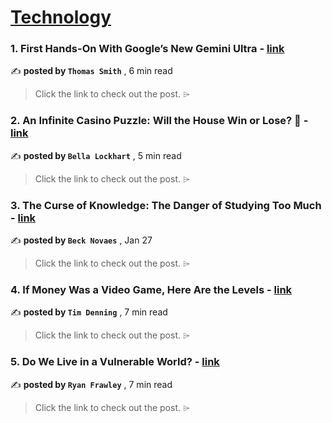 
<h1><a href=https://medium.com/tag/technology/recommended target="_blank" rel="noopener noreferrer">Technology</a></h1>
<h3>1. First Hands-On With Google’s New Gemini Ultra - <a href=https://medium.com/the-generator/first-hands-on-with-googles-new-gemini-ultra-3e62eccf8ab1?source=tag_recommended_feed---------0-84----------technology----------cf0a5b04_9e85_431e_8afa_b06e1aa521b7------- target="_blank" rel="noopener noreferrer">link</a></h3>

✍️ **posted by `Thomas Smith`** <date> , 6 min read</date>

<blockquote>Click the link to check out the post. ⌲</blockquote>

<h3>2. An Infinite Casino Puzzle: Will the House Win or Lose? 🎲 - <a href=https://medium.com/intuition/an-infinite-casino-puzzle-will-the-house-win-or-lose-3c418005e6e1?source=tag_recommended_feed---------1-107----------technology----------cf0a5b04_9e85_431e_8afa_b06e1aa521b7------- target="_blank" rel="noopener noreferrer">link</a></h3>

✍️ **posted by `Bella Lockhart`** <date> , 5 min read</date>

<blockquote>Click the link to check out the post. ⌲</blockquote>

<h3>3. The Curse of Knowledge: The Danger of Studying Too Much - <a href=https://medium.com/@BeckNovaes/the-curse-of-knowledge-the-danger-of-studying-too-much-2a45070c12d2?source=tag_recommended_feed---------2-85----------technology----------cf0a5b04_9e85_431e_8afa_b06e1aa521b7------- target="_blank" rel="noopener noreferrer">link</a></h3>

✍️ **posted by `Beck Novaes`** <date> , Jan 27</date>

<blockquote>Click the link to check out the post. ⌲</blockquote>

<h3>4. If Money Was a Video Game, Here Are the Levels - <a href=https://medium.com/illumination-curated/if-money-was-a-video-game-here-are-the-levels-dbb1e093a151?source=tag_recommended_feed---------3-84----------technology----------cf0a5b04_9e85_431e_8afa_b06e1aa521b7------- target="_blank" rel="noopener noreferrer">link</a></h3>

✍️ **posted by `Tim Denning`** <date> , 7 min read</date>

<blockquote>Click the link to check out the post. ⌲</blockquote>

<h3>5. Do We Live in a Vulnerable World? - <a href=https://medium.com/the-taoist-online/do-we-live-in-a-vulnerable-world-3834b0e0d62f?source=tag_recommended_feed---------4-107----------technology----------cf0a5b04_9e85_431e_8afa_b06e1aa521b7------- target="_blank" rel="noopener noreferrer">link</a></h3>

✍️ **posted by `Ryan Frawley`** <date> , 7 min read</date>

<blockquote>Click the link to check out the post. ⌲</blockquote>

